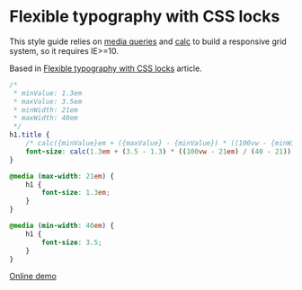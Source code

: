 # Flexible typography with CSS locks

This style guide relies on [media queries](http://caniuse.com/#feat=css-mediaqueries) and [calc](http://caniuse.com/#search=calc) to build a responsive grid system, so it requires IE>=10.

Based in [Flexible typography with CSS locks](http://blog.typekit.com/2016/08/17/flexible-typography-with-css-locks/) article.

```css
/*
 * minValue: 1.3em
 * maxValue: 3.5em
 * minWidth: 21em
 * maxWidth: 40em
 */
h1.title {
    /* calc({minValue}em + ({maxValue} - {minValue}) * ((100vw - {minWidth}em) / ({maxWidth} - {minWidth}))) */
    font-size: calc(1.3em + (3.5 - 1.3) * ((100vw - 21em) / (40 - 21)));
}

@media (max-width: 21em) {
    h1 {
        font-size: 1.3em;
    }
}

@media (min-width: 40em) {
    h1 {
        font-size: 3.5;
    }
}
```

[Online demo](https://oscarotero.github.io/css-style-guide/cases/locks/)